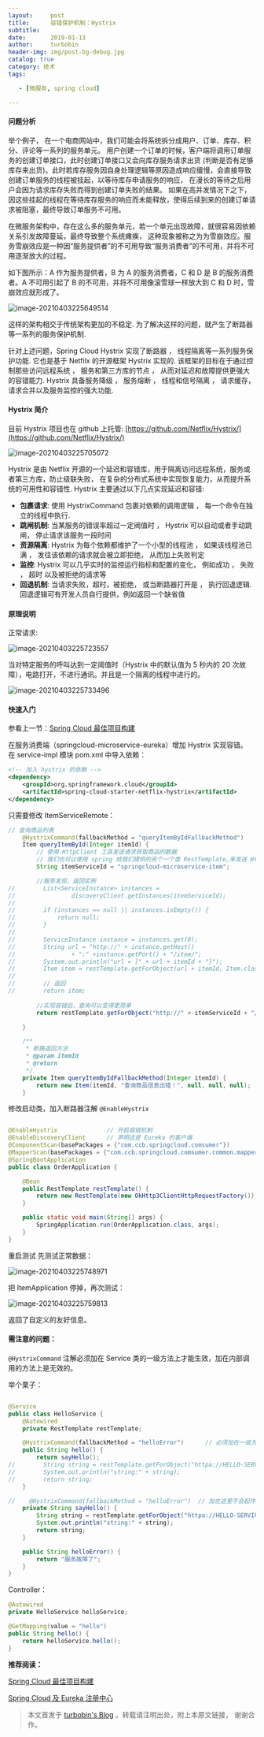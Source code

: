 ```yaml
---
layout:     post
title:      容错保护机制：Hystrix
subtitle:   
date:       2019-01-13
author:     turbobin
header-img: img/post-bg-debug.jpg
catalog: true
category: 技术
tags:

   - [微服务, spring cloud]

---
```


#### 问题分析
举个例子， 在一个电商网站中，我们可能会将系统拆分成用户、订单、库存、积分、评论等一系列的服务单元。 用户创建一个订单的时候，客户端将调用订单服务的创建订单接口，此时创建订单接口又会向库存服务请求出货 (判断是否有足够库存来出货)。此时若库存服务因自身处理逻辑等原因造成响应缓慢，会直接导致创建订单服务的线程被挂起，以等待库存申请服务的响应， 在漫长的等待之后用户会因为请求库存失败而得到创建订单失败的结果。 如果在高并发情况下之下， 因这些挂起的线程在等待库存服务的响应而未能释放，使得后续到来的创建订单请求被阻塞，最终导致订单服务不可用。

在微服务架构中，存在这么多的服务单元，若一个单元出现故障，就很容易因依赖关系引发故障蔓延，最终导致整个系统瘫痪， 这种现象被称之为为雪崩效应。服务雪崩效应是一种因“服务提供者”的不可用导致“服务消费者”的不可用，并将不可用逐渐放大的过程。

如下图所示：A 作为服务提供者，B 为 A 的服务消费者，C 和 D 是 B 的服务消费者。A 不可用引起了 B 的不可用，并将不可用像滚雪球一样放大到 C 和 D 时，雪崩效应就形成了。

![image-20210403225649514](https://gitee.com/turbobin_cao/images/raw/master/image-20210403225649514.png)

这样的架构相交于传统架构更加的不稳定. 为了解决这样的问题，就产生了断路器等一系列的服务保护机制.

针对上述问题，Spring Cloud Hystrix 实现了断路器 ， 线程隔离等一系列服务保护功能. 它也是基于 Netfilx 的开源框架 Hystrix 实现的. 该框架的目标在于通过控制那些访问远程系统 ， 服务和第三方库的节点 ， 从而对延迟和故障提供更强大的容错能力. Hystrix 具备服务降级 ， 服务熔断 ， 线程和信号隔离 ， 请求缓存， 请求合并以及服务监控的强大功能.

#### Hystrix 简介
目前 Hystrix 项目也在 github 上托管: [https://github.com/Netflix/Hystrix/](https://github.com/Netflix/Hystrix/)

![image-20210403225705072](https://gitee.com/turbobin_cao/images/raw/master/image-20210403225705072.png)

Hystrix 是由 Netflix 开源的一个延迟和容错库，用于隔离访问远程系统，服务或者第三方库，防止级联失败， 在复杂的分布式系统中实现恢复能力，从而提升系统的可用性和容错性. Hystrix 主要通过以下几点实现延迟和容错:

* **包裹请求**: 使用 HystrixCommand 包裹对依赖的调用逻辑 ， 每一个命令在独立的线程中执行. 
* **跳闸机制**: 当某服务的错误率超过一定阀值时 ， Hystrix 可以自动或者手动跳闸， 停止请求该服务一段时间
* **资源隔离**:  Hystrix 为每个依赖都维护了一个小型的线程池 ， 如果该线程池已满 ， 发往该依赖的请求就会被立即拒绝， 从而加上失败判定
* **监控**: Hystrix 可以几乎实时的监控运行指标和配置的变化， 例如成功 ， 失败 ， 超时 以及被拒绝的请求等
* **回退机制**: 当请求失败，超时，被拒绝， 或当断路器打开是 ， 执行回退逻辑. 回退逻辑可有开发人员自行提供，例如返回一个缺省值

#### 原理说明
正常请求:

![image-20210403225723557](https://gitee.com/turbobin_cao/images/raw/master/image-20210403225723557.png)

当对特定服务的呼叫达到一定阈值时（Hystrix 中的默认值为 5 秒内的 20 次故障），电路打开，不进行通讯。并且是一个隔离的线程中进行的。

![image-20210403225733496](https://gitee.com/turbobin_cao/images/raw/master/image-20210403225733496.png)

#### 快速入门

参看上一节：[Spring Cloud 最佳项目构建](https://turbobin.github.io/2019/01/10/best-springcloud-practice/)

在服务消费端（springcloud-microservice-eureka）增加 Hystrix 实现容错。
在 service-impl 模块 pom.xml 中导入依赖：

```xml
<!-- 加入 hystrix 的依赖 -->
<dependency>
    <groupId>org.springframework.cloud</groupId>
    <artifactId>spring-cloud-starter-netflix-hystrix</artifactId>
</dependency>

```
只需要修改 ItemServiceRemote：

```java
// 查询商品列表
    @HystrixCommand(fallbackMethod = "queryItemByIdFallbackMethod")    // 进行容错处理
    Item queryItemById(Integer itemId) {
        // 使用 HttpClient 工具发送请求获取商品的数据
        // 我们也可以使用 spring 给我们提供的另个一个类 RestTemplate,来发送 Http 请求
        String itemServiceId = "springcloud-microservice-item";

        //服务发现，返回实例
//        List<ServiceInstance> instances =
//                discoveryClient.getInstances(itemServiceId);
//
//        if (instances == null || instances.isEmpty()) {
//            return null;
//        }
//
//        ServiceInstance instance = instances.get(0);
//        String url = "http://" + instance.getHost()
//                + ":" +instance.getPort() + "/item/";
//        System.out.println("url = [" + url + itemId + "]");
//        Item item = restTemplate.getForObject(url + itemId, Item.class);
//
//        // 返回
//        return item;
        
        //实现容错后，查询可以变得更简单
        return restTemplate.getForObject("http://" + itemServiceId + "/item/" + itemId, Item.class);

    }

    /**
     * 断路返回方法
     * @param itemId
     * @return
     */
    private Item queryItemByIdFallbackMethod(Integer itemId) {
        return new Item(itemId, "查询商品信息出错！", null, null, null);
    }

```
修改启动类，加入断路器注解 `@EnableHystrix`
```java

@EnableHystrix              // 开启容错机制
@EnableDiscoveryClient      // 声明这是 Eureka 的客户端
@ComponentScan(basePackages = {"com.ccb.springcloud.comsumer"})
@MapperScan(basePackages = {"com.ccb.springcloud.comsumer.common.mapper"})
@SpringBootApplication
public class OrderApplication {

    @Bean
    public RestTemplate restTemplate() {
        return new RestTemplate(new OkHttp3ClientHttpRequestFactory());
    }

    public static void main(String[] args) {
        SpringApplication.run(OrderApplication.class, args);
    }
}

```
重启测试
先测试正常数据：

![image-20210403225748971](https://gitee.com/turbobin_cao/images/raw/master/image-20210403225748971.png)

把 ItemApplication 停掉，再次测试：

![image-20210403225759813](https://gitee.com/turbobin_cao/images/raw/master/image-20210403225759813.png)

返回了自定义的友好信息。

#### 需注意的问题：
`@HystrixCommand` 注解必须加在 Service 类的一级方法上才能生效，加在内部调用的方法上是无效的。

举个栗子：

```java

@Service
public class HelloService {
    @Autowired
    private RestTemplate restTemplate;

    @HystrixCommand(fallbackMethod = "helloError")      // 必须加在一级方法上
    public String hello() {
        return sayHello();
//        String string = restTemplate.getForObject("httpa://HELLO-SERVICE/hello", String.class);
//        System.out.println("string:" + string);
//        return string;
    }

//    @HystrixCommand(fallbackMethod = "helloError")  // 加在这里不会起作用
    private String sayHello() {
        String string = restTemplate.getForObject("httpa://HELLO-SERVICE/hello", String.class);
        System.out.println("string:" + string);
        return string;
    }

    public String helloError() {
        return "服务故障了";
    }
}

```
Controller：

```java
@Autowired
private HelloService helloService;

@GetMapping(value = "hello")
public String hello() {
    return helloService.hello();
}
```



**推荐阅读：**

[Spring Cloud 最佳项目构建 ](https://turbobin.github.io/2019/01/10/best-springcloud-practice/)

[Spring Cloud 及 Eureka 注册中心](https://turbobin.github.io/2019/01/07/springcloud-and-eureka/)



> 本文首发于 [turbobin's Blog](https://turbobin.github.io/) 。转载请注明出处，附上本原文链接， 谢谢合作。